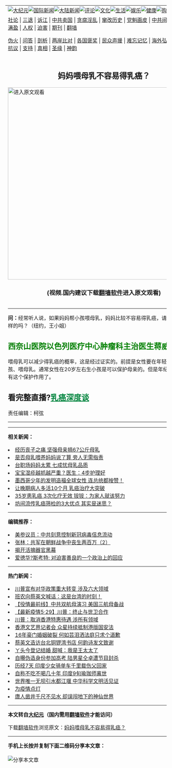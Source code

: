 <a name="1" id="1" target="_blank"></a><span id="1"></span>
<table align=center border="0"><tr><td colspan="2" VALIGN=TOP><a href="https://github.com/wseodt2577/djy/blob/master/gb/nsc413.md#1"><img src="https://raw.githubusercontent.com/wseodt2577/www/master/t/djy/1.jpg" title="大纪元"></a><a href="https://github.com/wseodt2577/djy/blob/master/gb/n24hr.md#1"><img src="https://raw.githubusercontent.com/wseodt2577/www/master/t/djy/3.jpg" title="国际新闻"></a><a href="https://github.com/wseodt2577/djy/blob/master/gb/nsc413.md#1"><img src="https://raw.githubusercontent.com/wseodt2577/www/master/t/djy/4.jpg" title="大陆新闻"></a><a href="https://github.com/wseodt2577/djy/blob/master/gb/news392.md#1"><img src="https://raw.githubusercontent.com/wseodt2577/www/master/t/djy/5.jpg" title="评论"></a><a href="https://github.com/wseodt2577/djy/blob/master/gb/news2007.md#1"><img src="https://raw.githubusercontent.com/wseodt2577/www/master/t/djy/6.jpg" title="文化"></a><a href="https://github.com/wseodt2577/djy/blob/master/gb/news2008.md#1"><img src="https://raw.githubusercontent.com/wseodt2577/www/master/t/djy/7.jpg" title="生活"></a><a href="https://github.com/wseodt2577/djy/blob/master/gb/ncyule.md#1"><img src="https://raw.githubusercontent.com/wseodt2577/www/master/t/djy/8.jpg" title="娱乐"></a><a href="https://github.com/wseodt2577/djy/blob/master/gb/nsc1002.md#1"><img src="https://raw.githubusercontent.com/wseodt2577/www/master/t/djy/9.jpg" title="健康"><a href="https://www.youlucky.com"><img src="https://raw.githubusercontent.com/wseodt2577/www/master/t/djy/10.jpg" title="购物"></a><a href="https://donate.epochtimes.com/?utm_medium=epochtimes&utm_source=referral&utm_campaign=donate_button_djyarticleheader"><img src="https://raw.githubusercontent.com/wseodt2577/www/master/t/djy/12.jpg" title="捐款"></a></td></tr>
<tr><td colspan="2" VALIGN=TOP><a target="_blank" href="https://github.com/wseodt2577/djy/blob/master/gb/9p.md#1">社论</a> | <a target="_blank" href="https://github.com/wseodt2577/djy/blob/master/gb/nf5657.md#1">三退</a> | <a target="_blank" href="https://github.com/wseodt2577/djy/blob/master/gb/nf6124.md#1">诉江</a> | <a target="_blank" href="https://github.com/wseodt2577/djy/blob/master/gb/nf1176117.md#1">中共卖国</a> | <a target="_blank" href="https://github.com/wseodt2577/djy/blob/master/gb/nf5773.md#1">贪腐淫乱</a> | <a target="_blank" href="https://github.com/wseodt2577/djy/blob/master/gb/nf1176115.md#1">窜改历史</a> | <a target="_blank" href="https://github.com/wseodt2577/djy/blob/master/gb/nf1176107.md#1">党魁画皮</a> | <a target="_blank" href="https://github.com/wseodt2577/djy/blob/master/gb/nf1320400.md#1">中共间谍</a> | <a target="_blank" href="https://github.com/wseodt2577/djy/blob/master/gb/nf1176114.md#1">破坏传统</a> | <a target="_blank" href="https://github.com/wseodt2577/ntdtv/blob/master/gb/prog447_1.md#1">恶贯满盈</a> | <a target="_blank" href="https://github.com/wseodt2577/djy/blob/master/gb/ncid278.md#1">人权</a> | <a target="_blank" href="https://github.com/wseodt2577/djy/blob/master/gb/nf1176111.md#1">迫害</a> | <a target="_blank" href="https://gitlab.com/szzdlab/mh-qikan/blob/master/README.md#1">期刊</a> | <a target="_blank" href="https://github.com/wseodt2577/www/blob/master/README.md?zsrh#8">翻墙</a></p><p><a target="_blank" href="https://github.com/wseodt2577/djy/blob/master/gb/nf5562.md#1">伪火</a> | <a target="_blank" href="https://github.com/wseodt2577/djy/blob/master/gb/nf4378.md#1">问答</a> | <a target="_blank" href="https://github.com/wseodt2577/djy/blob/master/gb/nf5792.md#1">剖析</a> | <a target="_blank" href="https://github.com/wseodt2577/djy/blob/master/gb/nf5735.md#1">两岸比对</a> | <a target="_blank" href="https://github.com/wseodt2577/djy/blob/master/gb/nf6119.md#1">各国褒奖</a> | <a target="_blank" href="https://github.com/wseodt2577/djy/blob/master/gb/nf6120.md#1">民众声援</a> | <a target="_blank" href="https://github.com/wseodt2577/djy/blob/master/gb/nf1188594.md#1">难忘记忆</a> | <a target="_blank" href="https://github.com/wseodt2577/djy/blob/master/gb/nf3180.md#1">海外弘传</a> | <a target="_blank" href="https://github.com/wseodt2577/djy/blob/master/gb/nf5410.md#1">万人上访</a> | <a target="_blank" href="https://github.com/wseodt2577/ntdtv/blob/master/gb/prog1530_1.md#1">和平抗议</a> | <a target="_blank" href="https://github.com/wseodt2577/djy/blob/master/gb/nf4386.md#1">支持</a> | <a target="_blank" href="https://github.com/wseodt2577/djy/blob/master/gb/nf4389.md#1">真相</a> | <a target="_blank" href="https://github.com/wseodt2577/djy/blob/master/gb/nf5790.md#1">圣缘</a> | <a target="_blank" href="https://github.com/wseodt2577/djy/blob/master/gb/nf4786.md#1">神韵</a></td></tr>
<tr><td VALIGN=TOP width="626"><h2 align=center>妈妈喂母乳不容易得乳癌？</h2>
<a href="https://git.io/g"><img width="600" src="https://raw.githubusercontent.com/wseodt2577/djy/master/gb/300/djtsp.jpg"title="进入原文观看"  alt="进入原文观看"></a><h3 align=center>(视频.国内建议下载<a href="https://github.com/wseodt2577/www/blob/master/README.md#8">翻墙软件</a>进入原文观看)</h3>
<h6></h6>
<hr>
<p class="p1"><strong>问：</strong>经常听人说，如果妈妈帮小孩喂<ahref="https://github.com/wseodt2577/djy/blob/master/gb/tag/%E6%AF%8D%E4%B9%B3.md#1">母乳</a>，妈妈比较不容易得乳癌，请问蒋医生是这样的吗？（纽约，王小姐）</p>
<h2><span style="color: #008000;">西奈山医院以色列医疗中心肿瘤科主治医生<strong><ahref="https://github.com/wseodt2577/djy/blob/master/gb/tag/%E8%92%8B%E5%A8%81%E5%BB%89.md#1">蒋威廉</a></strong>：</span></h2>
<p>喂<ahref="https://github.com/wseodt2577/djy/blob/master/gb/tag/%E6%AF%8D%E4%B9%B3.md#1">母乳</a>可以减少得乳癌的概率，这是经过证实的。前提是女性要在年轻时怀孕生小孩、喂母乳。通常女性在20岁左右生小孩是可以保护母亲的。但是年纪大了就不一定有这个保护作用了。</p>
<h2>看完整直播?<span style="color: #058742;"><a style="color: #058742;" href="https://github.com/wseodt2577/djy/blob/master/gb/ncid1145250.md#1">乳癌深度谈</a></span></h2>
<p>责任编辑：柯弦</p>

<hr>
<hr>

<strong>相关新闻：</strong>
<li><a href="https://github.com/wseodt2577/djy/blob/master/gb/16/12/28/n8642035.md#1">经历丧子之痛 坚强母亲捐67公斤母乳</a></li>
<li><a href="https://github.com/wseodt2577/djy/blob/master/gb/17/3/1/n8859865.md#1">是否母乳喂养妈妈说了算 旁人无需指责</a></li>
<li><a href="https://github.com/wseodt2577/djy/blob/master/gb/17/5/11/n9131401.md#1">台职场妈妈太累 七成忧母乳品质</a></li>
<li><a href="https://github.com/wseodt2577/djy/blob/master/gb/17/8/3/n9494461.md#1">宝宝湿疹越抓越严重？医生：4步护理好</a></li>
<li><a href="https://github.com/wseodt2577/djy/blob/master/gb/19/11/5/n11635267.md#1">墨西哥少年的发明造福全球女性 连总统都按赞！</a></li>
<li><a href="https://github.com/wseodt2577/djy/blob/master/gb/19/10/29/n11620302.md#1">让晚期病人多活10个月 乳癌治疗大突破</a></li>
<li><a href="https://github.com/wseodt2577/djy/blob/master/gb/19/10/22/n11605606.md#1">35岁患乳癌 3次化疗无效 铵铵：为家人就该努力</a></li>
<li><a href="https://github.com/wseodt2577/djy/blob/master/gb/19/10/4/n11568404.md#1">坊间流传乳癌筛检的3大优点 其实是迷思？</a></li>
<hr>


<strong>编辑推荐：</strong>
<li><a href="https://github.com/onzhi266/djy/blob/master/gb/20/2/22/n11887949.md#1">美参议员：中共刻意控制新冠病毒信息流动</a></li>
<li><a href="https://github.com/tsiac2612/djy/blob/master/gb/20/1/3/n11766427.md#1" target="_blank">张林：共军在朝鲜战争中丧生两百万（2）</a></li><li><a href="https://github.com/wseodt2577/djy/blob/master/gb/10/4/19/n2881569.md?dfh#1" target="_blank">揭开活摘器官黑幕</a></li><li><a href="https://github.com/tsiac2612/djy/blob/master/gb/19/7/8/n11370721.md#1" target="_blank">爱德华?斯考特: 对迫害善良的一个政治上的回应</a></li><hr>


<strong>热门新闻：</strong>
<li><a href="https://github.com/wseodt2577/djy/blob/master/gb/20/5/29/n12147002.md#1">川普宣布对华政策重大转变 涉及六大领域</a></li>
<li><a href="https://github.com/wseodt2577/djy/blob/master/gb/20/5/28/n12143183.md#1">班农向蔡英文喊话：这是台湾的时刻！</a></li>
<li><a href="https://github.com/wseodt2577/djy/blob/master/gb/20/5/28/n12144826.md#1">【役情最前线】中共双航母演习 美国三航母备战</a></li>
<li><a href="https://github.com/wseodt2577/djy/blob/master/gb/20/5/29/n12145153.md#1">【最新疫情5·29】川普：终止与世卫合作</a></li>
<li><a href="https://github.com/wseodt2577/djy/blob/master/gb/20/5/29/n12147143.md#1">川普：取消香港特惠待遇 涉所有领域</a></li>
<li><a href="https://github.com/wseodt2577/djy/blob/master/gb/20/5/28/n12144374.md#1">香港文艺界记者会 众星持续抵制港版国安法</a></li>
<li><a href="https://github.com/wseodt2577/djy/blob/master/gb/20/5/28/n12144633.md#1">16年豪门婚姻破裂 何如芸泪洒法庭只求个道歉</a></li>
<li><a href="https://github.com/wseodt2577/djy/blob/master/gb/20/5/29/n12146950.md#1">蔡英文造访台北铜锣湾书店 何韵诗发文致谢</a></li>
<li><a href="https://github.com/wseodt2577/djy/blob/master/gb/20/5/28/n12142732.md#1">ㄚ头今登记结婚 甜喊：我是王太太了</a></li>
<li><a href="https://github.com/wseodt2577/djy/blob/master/gb/20/5/29/n12147321.md#1">自曝伪造身份参加高考 陆男星仝卓遭节目封杀</a></li>
<li><a href="https://github.com/wseodt2577/djy/blob/master/gb/20/5/28/n12142736.md#1">历经7天 印度少女骑单车千里载伤父回家</a></li>
<li><a href="https://github.com/wseodt2577/djy/blob/master/gb/20/5/29/n12145861.md#1">自称不吃不喝几十年 印度9旬瑜珈师离世</a></li>
<li><a href="https://github.com/wseodt2577/djy/blob/master/gb/20/5/22/n12128808.md#1">世界唯一无坝引水都江堰  中华科学文明活见证</a></li>
<li><a href="https://github.com/wseodt2577/djy/blob/master/gb/20/5/27/n12139736.md#1">为疫情点灯</a></li>
<li><a href="https://github.com/wseodt2577/djy/blob/master/gb/20/5/29/n12146535.md#1">唐人凿井千尺不见水 却误闯地下的神仙世界</a></li>
<hr>

<strong>本文转自<a href="https://www.epochtimes.com">大纪元</a>（国内需用<a href="https://github.com/wseodt2577/www/blob/master/README.md#8">翻墙软件</a>才能访问）</strong><p>下载<a href="https://github.com/wseodt2577/www/blob/master/README.md#8">翻墙软件</a>浏览原文：<a href="https://www.epochtimes.com/gb/17/9/1/n9590978.htm">妈妈喂母乳不容易得乳癌？</a></p><hr>

<strong>手机上长按并复制下面二维码分享本文章：</strong><br><br><img src="http://d1p1.ip.zn2.us/v.php?action=qrcode&url=https://github.com/wseodt2577/djy/blob/master/gb/17/9/1/n9590978.md%231" title="分享本文章"></td><td VALIGN=TOP><a href="https://github.com/wseodt2577/djy/blob/master/gb/16/1/21/n4622075.md?dfh#1" target="_blank"><img src="https://raw.githubusercontent.com/wseodt2577/djy/master/gb/300/wei-f1.jpg" title="中共的伪火骗局"  alt="中共的伪火骗局"></a><br><a href="https://github.com/wseodt2577/www/blob/master/README.md?dfh#9" target="_blank"><img src="https://raw.githubusercontent.com/wseodt2577/djy/master/gb/300/yong-h.jpg" title="永恒的见证"  alt="永恒的见证"></a><br><a href="https://github.com/wseodt2577/djy/blob/master/gb/13/9/29/n3974789.md?dfh#1" target="_blank"><img src="https://raw.githubusercontent.com/wseodt2577/djy/master/gb/300/shang-lnz.jpg" title="善良女子被中共投男牢"  alt="善良女子被中共投男牢"></a><br><a href="https://github.com/wseodt2577/djy/blob/master/gb/16/3/16/n4663449.md?dfh#1" target="_blank"><img src="https://raw.githubusercontent.com/wseodt2577/djy/master/gb/300/huo-z3.jpg" title="警卫目击活摘器官"  alt="警卫目击活摘器官"></a><br><a href="https://github.com/wseodt2577/djy/blob/master/gb/16/8/7/n8177641.md?dfh#1" target="_blank"><img src="https://raw.githubusercontent.com/wseodt2577/djy/master/gb/300/huo-z4.jpg" title="证人描述活摘恐怖"  alt="证人描述活摘恐怖"></a><br><a href="https://github.com/wseodt2577/djy/blob/master/gb/10/4/19/n2881569.md?dfh#1" target="_blank"><img src="https://raw.githubusercontent.com/wseodt2577/djy/master/gb/300/huo-z1.jpg" title="揭开活摘器官黑幕"  alt="揭开活摘器官黑幕"></a><br><a href="https://github.com/wseodt2577/djy/blob/master/gb/10/11/7/n3077476.md?dfh#1" target="_blank"><img src="https://raw.githubusercontent.com/wseodt2577/djy/master/gb/300/ma-ks.jpg" title="马克思的成魔之路"  alt="马克思的成魔之路"></a><br><a href="https://github.com/wseodt2577/djy/blob/master/gb/14/6/9/n4173977.md?dfh#1" target="_blank"><img src="https://raw.githubusercontent.com/wseodt2577/djy/master/gb/300/chang-zs.jpg" title="藏字石 蕴天机"  alt="藏字石 蕴天机"></a><br><a href="https://github.com/wseodt2577/djy/blob/master/gb/18/5/10/n10381511.md?dfh#1" target="_blank"><img src="https://raw.githubusercontent.com/wseodt2577/djy/master/gb/300/st1.jpg" title="关注3亿人三退"  alt="关注3亿人三退"></a><br><a href="https://github.com/wseodt2577/djy/blob/master/gb/18/3/21/n10237682.md?dfh#1" target="_blank"><img src="https://raw.githubusercontent.com/wseodt2577/djy/master/gb/300/jie-t.jpg" title="解体中共复兴中华"  alt="解体中共复兴中华"></a><br><a href="https://github.com/wseodt2577/djy/blob/master/gb/9/2/9/n2422991.md?dfh#1" target="_blank"><img src="https://raw.githubusercontent.com/wseodt2577/djy/master/gb/300/gao-zs.jpg" title="中共迫害良心律师"  alt="中共迫害良心律师"></a><br><a href="https://github.com/wseodt2577/djy/blob/master/gb/18/12/9/n10900044.md?dfh#1" target="_blank"><img src="https://raw.githubusercontent.com/wseodt2577/djy/master/gb/300/sj1.jpg" title="303万人举报江泽民"  alt="303万人举报江泽民"></a><br><a href="https://github.com/wseodt2577/djy/blob/master/gb/18/8/28/n10672014.md?dfh#1" target="_blank"><img src="https://raw.githubusercontent.com/wseodt2577/djy/master/gb/300/sj2.jpg" title="这些官员为何起诉江泽民"  alt="这些官员为何起诉江泽民"></a><br><a href="https://github.com/wseodt2577/djy/blob/master/gb/8/12/18/n2367165.md?dfh#1" target="_blank"><img src="https://raw.githubusercontent.com/wseodt2577/djy/master/gb/300/liangan.jpg" title="海峡两岸的强烈对比"  alt="海峡两岸的强烈对比"></a><br><a href="https://github.com/wseodt2577/djy/blob/master/gb/15/12/10/n4593139.md?dfh#1" target="_blank"><img src="https://raw.githubusercontent.com/wseodt2577/djy/master/gb/300/jia-ndzl.jpg" title="加拿大总理的贺信"  alt="加拿大总理的贺信"></a><br><a href="https://github.com/wseodt2577/djy/blob/master/gb/11/6/17/n3289382.md?dfh#1" target="_blank"><img src="https://raw.githubusercontent.com/wseodt2577/djy/master/gb/300/xiao-wd.jpg" title="探寻真相兼听则明"  alt="探寻真相兼听则明"></a><br><a href="https://github.com/wseodt2577/djy/blob/master/gb/18/10/27/n10812623.md?dfh#1" target="_blank"><img src="https://raw.githubusercontent.com/wseodt2577/djy/master/gb/300/yindu.jpg" title="印度媒体报道东方"  alt="印度媒体报道东方"></a><br><a href="https://github.com/wseodt2577/djy/blob/master/gb/18/6/9/n10469652.md?dfh#1" target="_blank"><img src="https://raw.githubusercontent.com/wseodt2577/djy/master/gb/300/xie-j.jpg" title="不一样的海外校园"  alt="不一样的海外校园"></a><br><a href="https://github.com/wseodt2577/djy/blob/master/gb/7/4/5/n1669415.md?dfh#1" target="_blank"><img src="https://raw.githubusercontent.com/wseodt2577/djy/master/gb/300/li-up.jpg" title="从大师到徒弟的传奇"  alt="从大师到徒弟的传奇"></a><br><a href="https://github.com/wseodt2577/djy/blob/master/gb/17/5/26/n9191512.md?dfh#1" target="_blank"><img src="https://raw.githubusercontent.com/wseodt2577/djy/master/gb/300/zfl2.jpg" title="亿万人与东方一本奇书"  alt="亿万人与东方一本奇书"></a><br><a href="https://github.com/wseodt2577/djy/blob/master/gb/13/11/27/n4020290.md?dfh#1" target="_blank"><img src="https://raw.githubusercontent.com/wseodt2577/djy/master/gb/300/zhen-h.jpg" title="大陆见不到的震撼场面"  alt="大陆见不到的震撼场面"></a><br><a href="https://github.com/wseodt2577/djy/blob/master/gb/15/7/17/n4482910.md?dfh#1" target="_blank"><img src="https://raw.githubusercontent.com/wseodt2577/djy/master/gb/300/dalu-sk.jpg" title="人心向善 大陆当初盛况"  alt="人心向善 大陆当初盛况"></a><br><a href="https://github.com/wseodt2577/djy/blob/master/gb/19/1/5/n10955468.md?dfh#1" target="_blank"><img src="https://raw.githubusercontent.com/wseodt2577/djy/master/gb/300/zfl1.jpg" title="追寻真理 这书讲什么"  alt="追寻真理 这书讲什么"></a><br><a href="https://github.com/wseodt2577/www/blob/master/README.md?dfh#1" target="_blank"><img src="https://raw.githubusercontent.com/wseodt2577/djy/master/gb/300/fq1.jpg" title="下载免费翻墙软件"  alt="下载免费翻墙软件"></a><br></td></tr></table>
